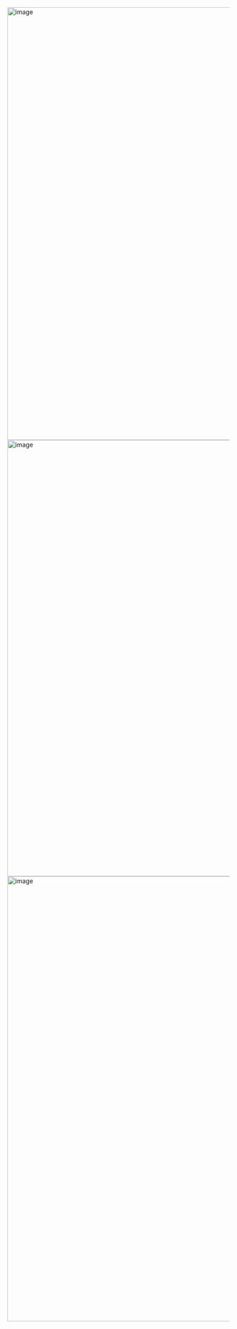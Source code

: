 <img width="1919" height="980" alt="image" src="https://github.com/user-attachments/assets/796b91b5-8ad8-4a5e-803a-881726c9ef08" />
<img width="1919" height="988" alt="image" src="https://github.com/user-attachments/assets/f3060e43-5f24-4926-ace1-8156cf249976" />
<img width="954" height="1008" alt="image" src="https://github.com/user-attachments/assets/16e653f3-353e-434b-af3a-554b52fda1e4" />
